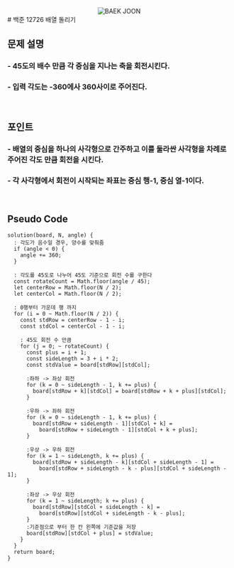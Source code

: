 <div align='center'>
    <img src="../../../images/boj.jpg" alt="BAEK JOON"/>
</div>
# 백준 12726 배열 돌리기
<br>

## 문제 설명

### - 45도의 배수 만큼 각 중심을 지나는 축을 회전시킨다.

### - 입력 각도는 -360에사 360사이로 주어진다.


<br>

## 포인트

### - 배열의 중심을 하나의 사각형으로 간주하고 이를 둘라싼 사각형을 차례로 주어진 각도 만큼 회전을 시킨다.
### - 각 사각형에서 회전이 시작되는 좌표는 중심 행-1, 중심 열-1이다. 
<br>

## Pseudo Code

```
solution(board, N, angle) {
  : 각도가 음수일 경우, 양수를 맞춰줌
  if (angle < 0) {
    angle += 360;
  }
  
  : 각도를 45도로 나누어 45도 기준으로 회전 수를 구한다 
  const rotateCount = Math.floor(angle / 45);
  let centerRow = Math.floor(N / 2);
  let centerCol = Math.floor(N / 2);

  : 0행부터 가운데 행 까지
  for (i = 0 ~ Math.floor(N / 2)) {
    const stdRow = centerRow - 1 - i;
    const stdCol = centerCol - 1 - i;

    : 45도 회전 수 만큼
    for (j = 0; ~ rotateCount) {
      const plus = i + 1;
      const sideLength = 3 + i * 2;
      const stdValue = board[stdRow][stdCol];

      :좌하 -> 좌상 회전
      for (k = 0 ~ sideLength - 1, k += plus) {
        board[stdRow + k][stdCol] = board[stdRow + k + plus][stdCol];
      }
      
      :우하 -> 좌하 회전
      for (k = 0 ~ sideLength - 1, k += plus) {
        board[stdRow + sideLength - 1][stdCol + k] =
          board[stdRow + sideLength - 1][stdCol + k + plus];
      }
      
      :우상 -> 우하 회전
      for (k = 1 ~ sideLength, k += plus) {
        board[stdRow + sideLength - k][stdCol + sideLength - 1] =
          board[stdRow + sideLength - k - plus][stdCol + sideLength - 1];
      }
      
      :좌상 -> 우상 회전
      for (k = 1 ~ sideLength; k += plus) {
        board[stdRow][stdCol + sideLength - k] =
          board[stdRow][stdCol + sideLength - k - plus];
      }
      :기준점으로 부터 한 칸 왼쪽에 기준값을 저장
      board[stdRow][stdCol + plus] = stdValue;
    }
  }
  return board;
}

```

